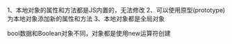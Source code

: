 1、本地对象的属性和方法都是JS内置的，无法修改
2、可以使用原型(prototype)为本地对象添加新的属性和方法
3、本地对象都是全局对象

bool数据和Boolean对象不同，对象都是使用new运算符创建